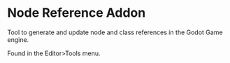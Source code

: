 # Node Reference Addon

Tool to generate and update node and class references in the Godot Game engine.

Found in the Editor>Tools menu.
